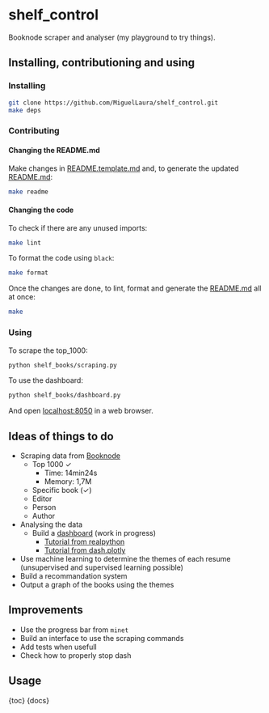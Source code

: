 # shelf_control

Booknode scraper and analyser (my playground to try things).

## Installing, contributioning and using

### Installing
```bash
git clone https://github.com/MiguelLaura/shelf_control.git
make deps
```

### Contributing

#### Changing the README.md

Make changes in [README.template.md](README.template.md) and, to generate the updated [README.md](README.md):
```bash
make readme
```

#### Changing the code

To check if there are any unused imports:
```bash
make lint
```

To format the code using `black`:
```bash
make format
```

Once the changes are done, to lint, format and generate the [README.md](README.md) all at once:
```bash
make
```

### Using

To scrape the top_1000:
```bash
python shelf_books/scraping.py
```

To use the dashboard:
```bash
python shelf_books/dashboard.py
```
And open [localhost:8050](http://localhost:8050) in a web browser.

## Ideas of things to do

* Scraping data from [Booknode](https://booknode.com)
    * Top 1000 ✓
        * Time: 14min24s
        * Memory: 1,7M
    * Specific book (✓)
    * Editor
    * Person
    * Author
* Analysing the data
    * Build a [dashboard](http://localhost:8050) (work in progress)
        * [Tutorial from realpython](https://realpython.com/python-dash/#deploy-your-dash-application-to-pythonanywhere)
        * [Tutorial from dash.plotly](https://dash.plotly.com/tutorial)
* Use machine learning to determine the themes of each resume (unsupervised and supervised learning possible)
* Build a recommandation system
* Output a graph of the books using the themes

## Improvements

* Use the progress bar from `minet`
* Build an interface to use the scraping commands
* Add tests when usefull
* Check how to properly stop dash

## Usage

{toc}
{docs}